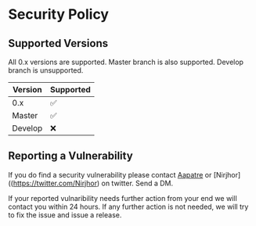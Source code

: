 # Security Policy

## Supported Versions

All 0.x versions are supported. Master branch is also supported. Develop branch is unsupported.

| Version | Supported          |
| ------- | ------------------ |
| 0.x     | :white_check_mark: |
| Master  | :white_check_mark: |
| Develop | :x:                |

## Reporting a Vulnerability

If you do find a security vulnerability please contact [Aapatre](https://twitter.com/Antariksh_Patre) or [Nirjhor]((https://twitter.com/Nirjhor) on twitter. Send a DM.

If your reported vulnaribility needs further action from your end we will contact you within 24 hours. If any further action is not needed, we will try to fix the issue and issue a release.
